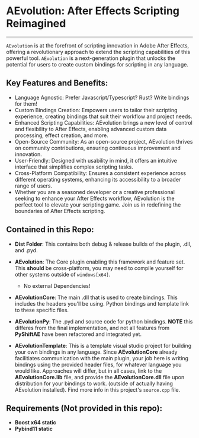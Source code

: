# AEvolution: After Effects Scripting Reimagined
-----------------------
`AEvolution` is at the forefront of scripting innovation in Adobe After Effects, offering a revolutionary approach to extend the scripting capabilities of this powerful tool. `AEvolution` is a next-generation plugin that unlocks the potential for users to create custom bindings for scripting in any language.

## Key Features and Benefits:

- Language Agnostic: Prefer Javascript/Typescript? Rust? Write bindings for them!
- Custom Bindings Creation: Empowers users to tailor their scripting experience, creating bindings that suit their workflow and project needs.
- Enhanced Scripting Capabilities: AEvolution brings a new level of control and flexibility to After Effects, enabling advanced custom data processing, effect creation, and more.
- Open-Source Community: As an open-source project, AEvolution thrives on community contributions, ensuring continuous improvement and innovation.
- User-Friendly: Designed with usability in mind, it offers an intuitive interface that simplifies complex scripting tasks.
- Cross-Platform Compatibility: Ensures a consistent experience across different operating systems, enhancing its accessibility to a broader range of users.
- Whether you are a seasoned developer or a creative professional seeking to enhance your After Effects workflow, AEvolution is the perfect tool to elevate your scripting game. Join us in redefining the boundaries of After Effects scripting.

## Contained in this Repo:

- **Dist Folder**: This contains both debug & release builds of the plugin, .dll, and .pyd.

- **AEvolution**: The Core plugin enabling this framework and feature set. This __**should**__ be cross-platform, you may need to compile yourself for other systems outside of `windows[x64]`.
    - No external Dependencies!

- **AEvolutionCore**: The main .dll that is used to create bindings. This includes the headers you'll be using. Python bindings and template link to these specific files.

- **AEvolutionPy**: The .pyd and source code for python bindings. **NOTE** this differes from the final implementation, and not all features from **PyShiftAE** have been refactored and integrated yet.

- **AEvolutionTemplate**: This is a template visual studio project for building your own bindings in any language. Since **AEvolutionCore** already facilitiates communication with the main plugin, your job here is writing bindings using the provided header files, for whatever language you would like. Approaches will differ, but in all cases, link to the **AEvolutionCore.lib** file, and provide the **AEvolutionCore.dll** file upon distribution for your bindings to work. (outside of actually having AEvolution installed). Find more info in this project's `source.cpp` file.

## Requirements (Not provided in this repo):

- **Boost x64 static**
- **Pybind11 static**
